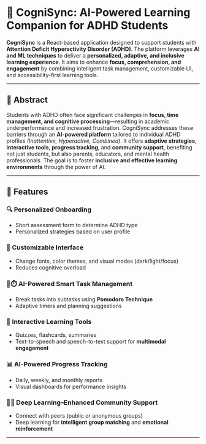 # 🧠 CogniSync: AI-Powered Learning Companion for ADHD Students

**CogniSync** is a React-based application designed to support students with **Attention Deficit Hyperactivity Disorder (ADHD)**. The platform leverages **AI and ML techniques** to deliver a **personalized, adaptive, and inclusive learning experience**. It aims to enhance **focus, comprehension, and engagement** by combining intelligent task management, customizable UI, and accessibility-first learning tools.

---

## 📌 Abstract

Students with ADHD often face significant challenges in **focus, time management, and cognitive processing**—resulting in academic underperformance and increased frustration. CogniSync addresses these barriers through an **AI-powered platform** tailored to individual ADHD profiles *(Inattentive, Hyperactive, Combined)*. It offers **adaptive strategies**, **interactive tools**, **progress tracking**, and **community support**, benefiting not just students, but also parents, educators, and mental health professionals. The goal is to foster **inclusive and effective learning environments** through the power of AI.

---

## 🚀 Features

### 🔍 Personalized Onboarding
- Short assessment form to determine ADHD type  
- Personalized strategies based on user profile

### 🎨 Customizable Interface
- Change fonts, color themes, and visual modes (dark/light/focus)  
- Reduces cognitive overload

### 🤖⏱️ AI-Powered Smart Task Management
- Break tasks into subtasks using **Pomodoro Technique**  
- Adaptive timers and planning suggestions

### 🧠 Interactive Learning Tools
- Quizzes, flashcards, summaries  
- Text-to-speech and speech-to-text support for **multimodal engagement**

### 📊 AI-Powered Progress Tracking
- Daily, weekly, and monthly reports  
- Visual dashboards for performance insights

### 🧠🤝 Deep Learning–Enhanced Community Support
- Connect with peers (public or anonymous groups)  
- Deep learning for **intelligent group matching** and **emotional reinforcement**

---